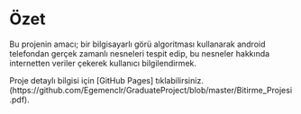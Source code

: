 <h1><b>Özet </b></h1>

<p>Bu projenin amacı; bir bilgisayarlı görü algoritması kullanarak android 
telefondan gerçek zamanlı nesneleri tespit edip, bu nesneler hakkında internetten 
veriler çekerek kullanıcı bilgilendirmek.</p>
<p>Proje detaylı bilgisi için [GitHub Pages] tıklabilirsiniz.(https://github.com/Egemenclr/GraduateProject/blob/master/Bitirme_Projesi.pdf).</p>
